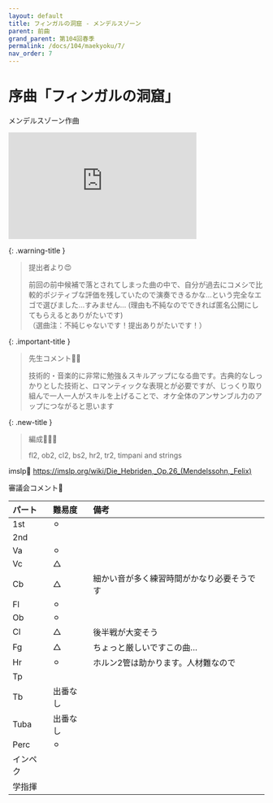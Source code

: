 ```yaml
---
layout: default
title: フィンガルの洞窟 - メンデルスゾーン
parent: 前曲
grand_parent: 第104回春季
permalink: /docs/104/maekyoku/7/
nav_order: 7
---
```


# 序曲「フィンガルの洞窟」

メンデルスゾーン作曲

<iframe width="370" height="210" src="https://www.youtube.com/embed/5ptwyikPgLk?si=tAMG76h8btx5Xj3E" title="YouTube video player" frameborder="0" allow="accelerometer; autoplay; clipboard-write; encrypted-media; gyroscope; picture-in-picture; web-share" allowfullscreen></iframe>

{: .warning-title }
> 提出者より😍
>
> 前回の前中候補で落とされてしまった曲の中で、自分が過去にコメシで比較的ポジティブな評価を残していたので演奏できるかな…という完全なエゴで選びました…すみません…
(理由も不純なのでできれば匿名公開にしてもらえるとありがたいです)<br>（選曲注：不純じゃないです！提出ありがたいです！）

{: .important-title }
> 先生コメント🤵‍♂️
>
> 技術的・音楽的に非常に勉強＆スキルアップになる曲です。古典的なしっかりとした技術と、ロマンティックな表現とが必要ですが、じっくり取り組んで一人一人がスキルを上げることで、オケ全体のアンサンブル力のアップにつながると思います

{: .new-title }
> 編成🎻🎺🥁
>
> fl2, ob2, cl2, bs2, hr2, tr2, timpani and strings

imslp🎼
<a href="https://imslp.org/wiki/Die_Hebriden,_Op.26_(Mendelssohn,_Felix)">https://imslp.org/wiki/Die_Hebriden,_Op.26_(Mendelssohn,_Felix)</a>

審議会コメント📝

| パート       | 難易度          | 備考 |
|:-------------|:------------------|:------|
| 1st         | ⚪︎ |   |
| 2nd |  | |
| Va         | ⚪︎  |  |
| Vc          | △ |  |
| Cb | △ | 細かい音が多く練習時間がかなり必要そうです |
| Fl         | ⚪︎  |  |
| Ob         | ⚪︎ |  |
| Cl         | △  | 後半戦が大変そう |
| Fg          | △ | ちょっと厳しいですこの曲… |
| Hr | ⚪︎ | ホルン2管は助かります。人材難なので |
| Tp         |   |  |
| Tb         | 出番なし |  |
| Tuba         | 出番なし  |  |
| Perc          | ⚪︎ |  |
| インペク |  | |
| 学指揮         |   |  |
